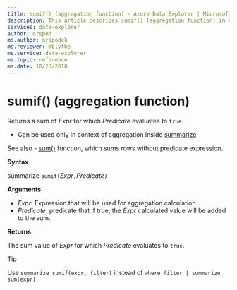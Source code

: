 ```yaml
---
title: sumif() (aggregation function) - Azure Data Explorer | Microsoft Docs
description: This article describes sumif() (aggregation function) in Azure Data Explorer.
services: data-explorer
author: orspod
ms.author: orspodek
ms.reviewer: mblythe
ms.service: data-explorer
ms.topic: reference
ms.date: 10/23/2018
---
```

# sumif() (aggregation function)

Returns a sum of *Expr* for which *Predicate* evaluates to `true`.

* Can be used only in context of aggregation inside [summarize](summarizeoperator.md)

See also - [sum()](sum-aggfunction.md) function, which sums rows without predicate expression.

**Syntax**

summarize `sumif(`*Expr*`,`*Predicate*`)`

**Arguments**

* *Expr*: Expression that will be used for aggregation calculation. 
* *Predicate*: predicate that if true, the *Expr* calculated value will be added to the sum. 

**Returns**

The sum value of *Expr* for which *Predicate* evaluates to `true`.

> [!TIP]
> Use `summarize sumif(expr, filter)` instead of `where filter | summarize sum(expr)`